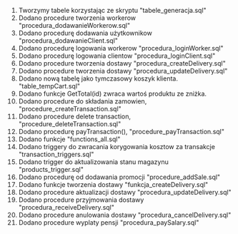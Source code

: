 1. Tworzymy tabele korzystając ze skryptu "tabele_generacja.sql"
2. Dodano procedure tworzenia workerow "procedura_dodawanieWorkerow.sql"
3. Dodano procedurę dodawania użytkownikow "procedura_dodawanieClient.sql"
4. Dodano procedurę logowania workerow "procedura_loginWorker.sql"
5. Dodano procedurę logowania clientow "procedura_loginClient.sql"
6. Dodano procedure tworzenia dostawy "procedura_createDelivery.sql"
7. Dodano procedure tworzenia dostawy "procedura_updateDelivery.sql"
8. Dodano nową tabelę jako tymczasowy koszyk klienta. "table_tempCart.sql"
9. Dodano funkcje GetTotal(id) zwraca wartoś produktu ze zniżka.
10. Dodano procedure do składania zamowien, "procedure_createTransaction.sql"
11. Dodano procedure delete transaction, "procedure_deleteTransaction.sql"
12. Dodano procedurę payTransaction(), "procedure_payTransaction.sql"
13. Dodano funkcje "functions_all.sql"
14. Dodano triggery do zwracania korygowania kosztow za transakcje "transaction_triggers.sql"
15. Dodano trigger do aktualizowania stanu magazynu "products_trigger.sql"
16. Dodano procedurę od dodawania promocji "procedure_addSale.sql"
17. Dodano funkcje tworzenia dostawy "funkcja_createDelivery.sql"
18. Dodano procedure aktualizacji dostawy "procedura_updateDelivery.sql"
19. Dodano procedure przyjmowania dostawy "procedura_receiveDelivery.sql"
20. Dodano procedure anulowania dostawy "procedura_cancelDelivery.sql"
21. Dodano procedure wyplaty pensji "procedura_paySalary.sql"